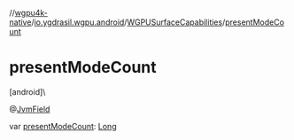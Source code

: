 //[wgpu4k-native](../../../index.md)/[io.ygdrasil.wgpu.android](../index.md)/[WGPUSurfaceCapabilities](index.md)/[presentModeCount](present-mode-count.md)

# presentModeCount

[android]\

@[JvmField](https://kotlinlang.org/api/core/kotlin-stdlib/kotlin.jvm/-jvm-field/index.html)

var [presentModeCount](present-mode-count.md): [Long](https://kotlinlang.org/api/core/kotlin-stdlib/kotlin/-long/index.html)